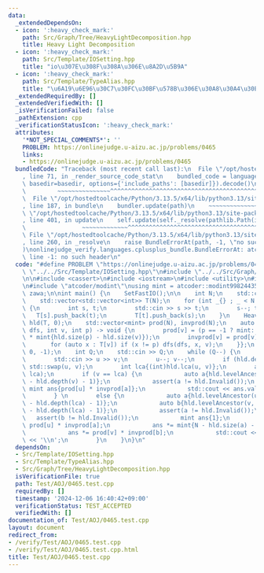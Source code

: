 ```yaml
---
data:
  _extendedDependsOn:
  - icon: ':heavy_check_mark:'
    path: Src/Graph/Tree/HeavyLightDecomposition.hpp
    title: Heavy Light Decomposition
  - icon: ':heavy_check_mark:'
    path: Src/Template/IOSetting.hpp
    title: "io\u307E\u308F\u308A\u306E\u8A2D\u5B9A"
  - icon: ':heavy_check_mark:'
    path: Src/Template/TypeAlias.hpp
    title: "\u6A19\u6E96\u30C7\u30FC\u30BF\u578B\u306E\u30A8\u30A4\u30EA\u30A2\u30B9"
  _extendedRequiredBy: []
  _extendedVerifiedWith: []
  _isVerificationFailed: false
  _pathExtension: cpp
  _verificationStatusIcon: ':heavy_check_mark:'
  attributes:
    '*NOT_SPECIAL_COMMENTS*': ''
    PROBLEM: https://onlinejudge.u-aizu.ac.jp/problems/0465
    links:
    - https://onlinejudge.u-aizu.ac.jp/problems/0465
  bundledCode: "Traceback (most recent call last):\n  File \"/opt/hostedtoolcache/Python/3.13.5/x64/lib/python3.13/site-packages/onlinejudge_verify/documentation/build.py\"\
    , line 71, in _render_source_code_stat\n    bundled_code = language.bundle(stat.path,\
    \ basedir=basedir, options={'include_paths': [basedir]}).decode()\n          \
    \         ~~~~~~~~~~~~~~~^^^^^^^^^^^^^^^^^^^^^^^^^^^^^^^^^^^^^^^^^^^^^^^^^^^^^^^^^^^^^^^^^^\n\
    \  File \"/opt/hostedtoolcache/Python/3.13.5/x64/lib/python3.13/site-packages/onlinejudge_verify/languages/cplusplus.py\"\
    , line 187, in bundle\n    bundler.update(path)\n    ~~~~~~~~~~~~~~^^^^^^\n  File\
    \ \"/opt/hostedtoolcache/Python/3.13.5/x64/lib/python3.13/site-packages/onlinejudge_verify/languages/cplusplus_bundle.py\"\
    , line 401, in update\n    self.update(self._resolve(pathlib.Path(included), included_from=path))\n\
    \                ~~~~~~~~~~~~~^^^^^^^^^^^^^^^^^^^^^^^^^^^^^^^^^^^^^^^^^^^^\n \
    \ File \"/opt/hostedtoolcache/Python/3.13.5/x64/lib/python3.13/site-packages/onlinejudge_verify/languages/cplusplus_bundle.py\"\
    , line 260, in _resolve\n    raise BundleErrorAt(path, -1, \"no such header\"\
    )\nonlinejudge_verify.languages.cplusplus_bundle.BundleErrorAt: atcoder/modint:\
    \ line -1: no such header\n"
  code: "#define PROBLEM \"https://onlinejudge.u-aizu.ac.jp/problems/0465\"\n\n#include\
    \ \"../../Src/Template/IOSetting.hpp\"\n#include \"../../Src/Graph/Tree/HeavyLightDecomposition.hpp\"\
    \n\n#include <cassert>\n#include <iostream>\n#include <utility>\n#include <vector>\n\
    \n#include \"atcoder/modint\"\nusing mint = atcoder::modint998244353;\nusing namespace\
    \ zawa;\n\nint main() {\n    SetFastIO();\n\n    int N;\n    std::cin >> N;\n\
    \    std::vector<std::vector<int>> T(N);\n    for (int _{} ; _ < N - 1 ; _++)\
    \ {\n        int s, t;\n        std::cin >> s >> t;\n        s--; t--;\n     \
    \   T[s].push_back(t);\n        T[t].push_back(s);\n    }\n    HeavyLightDecomposition\
    \ hld(T, 0);\n    std::vector<mint> prod(N), invprod(N);\n    auto dfs{[&](auto\
    \ dfs, int v, int p) -> void {\n        prod[v] = (p == -1 ? mint::raw(1) : prod[p]\
    \ * mint{hld.size(p) - hld.size(v)});\n        invprod[v] = prod[v].inv();\n \
    \       for (auto x : T[v]) if (x != p) dfs(dfs, x, v);\n    }};\n    dfs(dfs,\
    \ 0, -1);\n    int Q;\n    std::cin >> Q;\n    while (Q--) {\n        int u, v;\n\
    \        std::cin >> u >> v;\n        u--; v--;\n        if (hld.depth(u) < hld.depth(v))\
    \ std::swap(u, v);\n        int lca{(int)hld.lca(u, v)};\n        assert(u !=\
    \ lca);\n        if (v == lca) {\n            auto a{hld.levelAncestor(u, hld.depth(u)\
    \ - hld.depth(v) - 1)};\n            assert(a != hld.Invalid());\n           \
    \ mint ans{prod[u] * invprod[a]};\n            std::cout << ans.val() << '\\n';\n\
    \        } \n        else {\n            auto a{hld.levelAncestor(u, hld.depth(u)\
    \ - hld.depth(lca) - 1)};\n            auto b{hld.levelAncestor(v, hld.depth(v)\
    \ - hld.depth(lca) - 1)};\n            assert(a != hld.Invalid());\n         \
    \   assert(b != hld.Invalid());\n            mint ans{1};\n            ans *=\
    \ prod[u] * invprod[a];\n            ans *= mint{N - hld.size(a) - hld.size(b)};\n\
    \            ans *= prod[v] * invprod[b];\n            std::cout << ans.val()\
    \ << '\\n';\n        }\n    }\n}\n"
  dependsOn:
  - Src/Template/IOSetting.hpp
  - Src/Template/TypeAlias.hpp
  - Src/Graph/Tree/HeavyLightDecomposition.hpp
  isVerificationFile: true
  path: Test/AOJ/0465.test.cpp
  requiredBy: []
  timestamp: '2024-12-06 16:40:42+09:00'
  verificationStatus: TEST_ACCEPTED
  verifiedWith: []
documentation_of: Test/AOJ/0465.test.cpp
layout: document
redirect_from:
- /verify/Test/AOJ/0465.test.cpp
- /verify/Test/AOJ/0465.test.cpp.html
title: Test/AOJ/0465.test.cpp
---
```

